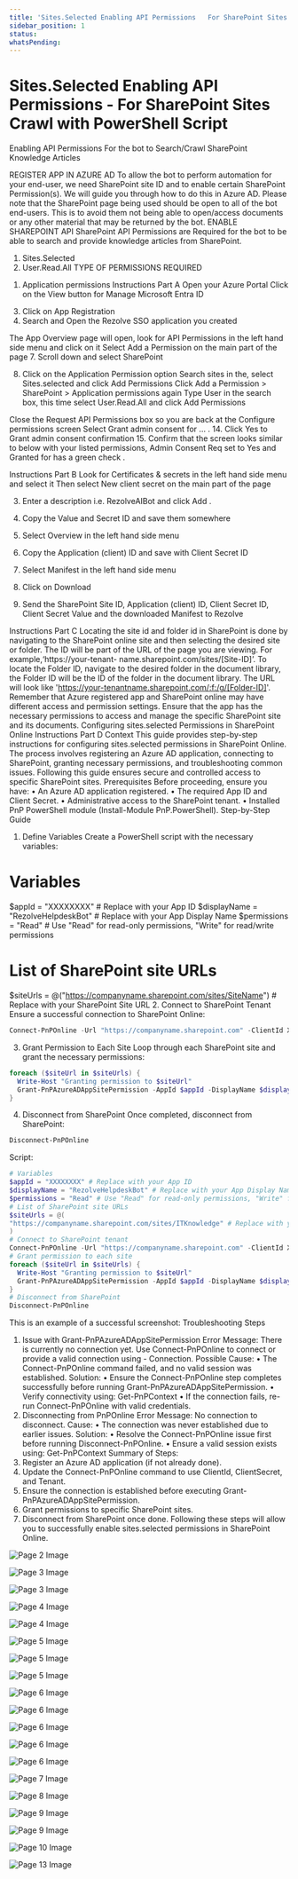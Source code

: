 ```yaml
---
title: 'Sites.Selected Enabling API Permissions   For SharePoint Sites Crawl with PowerShell Script'
sidebar_position: 1
status: 
whatsPending: 
---
```



# Sites.Selected Enabling API Permissions - For SharePoint Sites Crawl with PowerShell Script



Enabling API
Permissions
For the bot to Search/Crawl SharePoint
Knowledge Articles


REGISTER APP IN AZURE AD
To allow the bot to perform automation for your end-user, we need SharePoint site ID and to enable certain
SharePoint Permission(s). We will guide you through how to do this in Azure AD.
Please note that the SharePoint page being used should be open to all of the bot end-users. This is to avoid them not
being able to open/access documents or any other material that may be returned by the bot.
ENABLE SHAREPOINT API
SharePoint API Permissions are Required for the bot to be able to search and provide knowledge articles from
SharePoint.
1. Sites.Selected
2. User.Read.All
TYPE OF PERMISSIONS REQUIRED
1) Application permissions
Instructions Part A
Open your Azure Portal
Click on the View button for Manage Microsoft Entra ID

3. Click on App Registration
4. Search and Open the Rezolve SSO application you created

The App Overview page will open, look for API Permissions in the left hand side menu and click on it
Select Add a Permission on the main part of the page
7. Scroll down and select SharePoint

8. Click on the Application Permission option
Search sites in the, select Sites.selected and click Add Permissions
Click Add a Permission &gt; SharePoint &gt; Application permissions again
Type User in the search box, this time select User.Read.All and click Add Permissions

Close the Request API Permissions box so you are back at the Configure permissions screen
Select Grant admin consent for …
.
14. Click Yes to Grant admin consent confirmation
15. Confirm that the screen looks similar to below with your listed permissions, Admin Consent Req set to Yes and
Granted for has a green check
.

Instructions Part B
Look for Certificates & secrets in the left hand side menu and select it
Then select New client secret on the main part of the page

3. Enter a description i.e. RezolveAIBot and click Add
.

5. Copy the Value and Secret ID and save them somewhere
6. Select Overview in the left hand side menu
7. Copy the Application (client) ID and save with Client Secret ID
8. Select Manifest in the left hand side menu
9. Click on Download

10. Send the SharePoint Site ID, Application (client) ID, Client Secret ID, Client Secret Value and the
downloaded Manifest to Rezolve

Instructions Part C
Locating the site id and folder id in SharePoint is done by navigating to the SharePoint online site and then selecting
the desired site or folder. The ID will be part of the URL of the page you are viewing. For example,‘https://your-tenant-
name.sharepoint.com/sites/[Site-ID]’.
To locate the Folder ID, navigate to the desired folder in the document library, the Folder ID will be the ID of the
folder in the document library. The URL will look like 'https://your-tenantname.sharepoint.com/:f:/g/[Folder-ID]'.
Remember that Azure registered app and SharePoint online may have different access and permission settings.
Ensure that the app has the necessary permissions to access and manage the specific SharePoint site and its
documents.
Configuring sites.selected Permissions in SharePoint Online
Instructions Part D
Context
This guide provides step-by-step instructions for configuring sites.selected permissions in SharePoint Online. The
process involves registering an Azure AD application, connecting to SharePoint, granting necessary permissions, and
troubleshooting common issues. Following this guide ensures secure and controlled access to specific SharePoint
sites.
Prerequisites
Before proceeding, ensure you have:
• An Azure AD application registered.
• The required App ID and Client Secret.
• Administrative access to the SharePoint tenant.
• Installed PnP PowerShell module (Install-Module PnP.PowerShell).
Step-by-Step Guide
1. Define Variables
Create a PowerShell script with the necessary variables:
# Variables
$appId = "XXXXXXXX" # Replace with your App ID
$displayName = "RezolveHelpdeskBot" # Replace with your App Display Name
$permissions = "Read" # Use "Read" for read-only permissions, "Write" for read/write permissions

# List of SharePoint site URLs
$siteUrls = @("https://companyname.sharepoint.com/sites/SiteName") # Replace with your SharePoint Site URL
2. Connect to SharePoint Tenant
Ensure a successful connection to SharePoint Online:
```powershell
Connect-PnPOnline -Url "https://companyname.sharepoint.com" -ClientId XXXXXXXXXXX -Interactive
```
3. Grant Permission to Each Site
Loop through each SharePoint site and grant the necessary permissions:
```powershell
foreach ($siteUrl in $siteUrls) {
  Write-Host "Granting permission to $siteUrl"
  Grant-PnPAzureADAppSitePermission -AppId $appId -DisplayName $displayName -Site $siteUrl -Permissions $permissions
}
```
4. Disconnect from SharePoint
Once completed, disconnect from SharePoint:
```powershell
Disconnect-PnPOnline
```
Script:

```powershell
# Variables
$appId = "XXXXXXXX" # Replace with your App ID
$displayName = "RezolveHelpdeskBot" # Replace with your App Display Name
$permissions = "Read" # Use "Read" for read-only permissions, "Write" for read/write permissions
# List of SharePoint site URLs
$siteUrls = @(
"https://companyname.sharepoint.com/sites/ITKnowledge" # Replace with your SharePoint Site URL
)
# Connect to SharePoint tenant
Connect-PnPOnline -Url "https://companyname.sharepoint.com" -ClientId XXXXXXXXXXX -Interactive
# Grant permission to each site
foreach ($siteUrl in $siteUrls) {
  Write-Host "Granting permission to $siteUrl"
  Grant-PnPAzureADAppSitePermission -AppId $appId -DisplayName $displayName -Site $siteUrl -Permissions $permissions
}
# Disconnect from SharePoint
Disconnect-PnPOnline
```


This is an example of a successful screenshot:
Troubleshooting Steps
1. Issue with Grant-PnPAzureADAppSitePermission
Error Message:
There is currently no connection yet. Use Connect-PnPOnline to connect or provide a valid connection using -
Connection.
Possible Cause:
• The Connect-PnPOnline command failed, and no valid session was established.
Solution:
• Ensure the Connect-PnPOnline step completes successfully before running Grant-PnPAzureADAppSitePermission.
• Verify connectivity using:
Get-PnPContext
• If the connection fails, re-run Connect-PnPOnline with valid credentials.
2. Disconnecting from PnPOnline
Error Message:
No connection to disconnect.
Cause:
• The connection was never established due to earlier issues.
Solution:
• Resolve the Connect-PnPOnline issue first before running Disconnect-PnPOnline.
• Ensure a valid session exists using:
Get-PnPContext
Summary of Steps:
1. Register an Azure AD application (if not already done).
2. Update the Connect-PnPOnline command to use ClientId, ClientSecret, and Tenant.
3. Ensure the connection is established before executing Grant-PnPAzureADAppSitePermission.
4. Grant permissions to specific SharePoint sites.
5. Disconnect from SharePoint once done.
Following these steps will allow you to successfully enable sites.selected permissions in SharePoint Online.


![Page 2 Image](/img/reference/SharePoint%20Knowledge%20Ingestion/images/Sites.Selected-Enabling-API-Permissions---For-SharePoint-Sites-Crawl-with-PowerShell-Script_page2_4.jpeg)

![Page 3 Image](/img/reference/SharePoint%20Knowledge%20Ingestion/images/Sites.Selected-Enabling-API-Permissions---For-SharePoint-Sites-Crawl-with-PowerShell-Script_page3_4.png)

![Page 3 Image](/img/reference/SharePoint%20Knowledge%20Ingestion/images/Sites.Selected-Enabling-API-Permissions---For-SharePoint-Sites-Crawl-with-PowerShell-Script_page3_6.png)

![Page 4 Image](/img/reference/SharePoint%20Knowledge%20Ingestion/images/Sites.Selected-Enabling-API-Permissions---For-SharePoint-Sites-Crawl-with-PowerShell-Script_page4_4.png)

![Page 4 Image](/img/reference/SharePoint%20Knowledge%20Ingestion/images/Sites.Selected-Enabling-API-Permissions---For-SharePoint-Sites-Crawl-with-PowerShell-Script_page4_6.png)

![Page 5 Image](/img/reference/SharePoint%20Knowledge%20Ingestion/images/Sites.Selected-Enabling-API-Permissions---For-SharePoint-Sites-Crawl-with-PowerShell-Script_page5_4.jpeg)

![Page 5 Image](/img/reference/SharePoint%20Knowledge%20Ingestion/images/Sites.Selected-Enabling-API-Permissions---For-SharePoint-Sites-Crawl-with-PowerShell-Script_page5_5.jpeg)

![Page 5 Image](/img/reference/SharePoint%20Knowledge%20Ingestion/images/Sites.Selected-Enabling-API-Permissions---For-SharePoint-Sites-Crawl-with-PowerShell-Script_page5_7.png)

![Page 6 Image](/img/reference/SharePoint%20Knowledge%20Ingestion/images/Sites.Selected-Enabling-API-Permissions---For-SharePoint-Sites-Crawl-with-PowerShell-Script_page6_3.jpeg)

![Page 6 Image](/img/reference/SharePoint%20Knowledge%20Ingestion/images/Sites.Selected-Enabling-API-Permissions---For-SharePoint-Sites-Crawl-with-PowerShell-Script_page6_5.png)

![Page 6 Image](/img/reference/SharePoint%20Knowledge%20Ingestion/images/Sites.Selected-Enabling-API-Permissions---For-SharePoint-Sites-Crawl-with-PowerShell-Script_page6_7.png)

![Page 6 Image](/img/reference/SharePoint%20Knowledge%20Ingestion/images/Sites.Selected-Enabling-API-Permissions---For-SharePoint-Sites-Crawl-with-PowerShell-Script_page6_9.png)

![Page 6 Image](/img/reference/SharePoint%20Knowledge%20Ingestion/images/Sites.Selected-Enabling-API-Permissions---For-SharePoint-Sites-Crawl-with-PowerShell-Script_page6_10.jpeg)

![Page 7 Image](/img/reference/SharePoint%20Knowledge%20Ingestion/images/Sites.Selected-Enabling-API-Permissions---For-SharePoint-Sites-Crawl-with-PowerShell-Script_page7_4.png)

![Page 8 Image](/img/reference/SharePoint%20Knowledge%20Ingestion/images/Sites.Selected-Enabling-API-Permissions---For-SharePoint-Sites-Crawl-with-PowerShell-Script_page8_4.png)

![Page 9 Image](/img/reference/SharePoint%20Knowledge%20Ingestion/images/Sites.Selected-Enabling-API-Permissions---For-SharePoint-Sites-Crawl-with-PowerShell-Script_page9_4.png)

![Page 9 Image](/img/reference/SharePoint%20Knowledge%20Ingestion/images/Sites.Selected-Enabling-API-Permissions---For-SharePoint-Sites-Crawl-with-PowerShell-Script_page9_5.png)

![Page 10 Image](/img/reference/SharePoint%20Knowledge%20Ingestion/images/Sites.Selected-Enabling-API-Permissions---For-SharePoint-Sites-Crawl-with-PowerShell-Script_page10_4.png)

![Page 13 Image](/img/reference/SharePoint%20Knowledge%20Ingestion/images/Sites.Selected-Enabling-API-Permissions---For-SharePoint-Sites-Crawl-with-PowerShell-Script_page13_4.jpeg)
